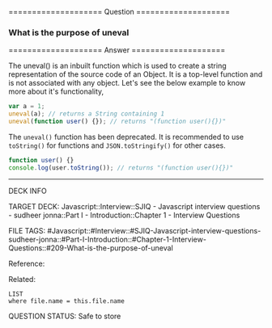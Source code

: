 ==================== Question ====================  

### What is the purpose of uneval  

==================== Answer ====================  

The uneval() is an inbuilt function which is used to create a string
representation of the source code of an Object. It is a top-level function and
is not associated with any object. Let's see the below example to know more
about it's functionality,

```javascript
var a = 1;
uneval(a); // returns a String containing 1
uneval(function user() {}); // returns "(function user(){})"
```

The `uneval()` function has been deprecated. It is recommended to use
`toString()` for functions and `JSON.toStringify()` for other cases.

```javascript
function user() {}
console.log(user.toString()); // returns "(function user(){})"
```

---

DECK INFO

TARGET DECK: Javascript::Interview::SJIQ - Javascript interview questions -
sudheer jonna::Part I - Introduction::Chapter 1 - Interview Questions

FILE TAGS:
#Javascript::#Interview::#SJIQ-Javascript-interview-questions-sudheer-jonna::#Part-I-Introduction::#Chapter-1-Interview-Questions::#209-What-is-the-purpose-of-uneval

Reference:

Related:

```dataview
LIST
where file.name = this.file.name
```

QUESTION STATUS: Safe to store
